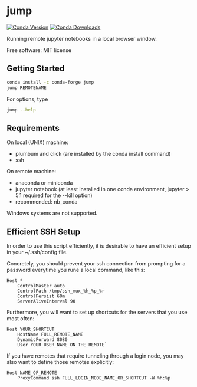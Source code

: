 
jump
====

[![Conda Version](https://img.shields.io/conda/vn/conda-forge/jump.svg)](https://anaconda.org/conda-forge/jump) 
[![Conda Downloads](https://img.shields.io/conda/dn/conda-forge/jump.svg)](https://anaconda.org/conda-forge/jump) 

Running remote jupyter notebooks in a local browser window.

Free software: MIT license


Getting Started
---------------

```bash
conda install -c conda-forge jump
jump REMOTENAME
```

For options, type
```bash
jump --help
```


Requirements
------------

On local (UNIX) machine:
- plumbum and click (are installed by the conda install command)
- ssh

On remote machine:
- anaconda or miniconda
- jupyter notebook (at least installed in one conda environment, jupyter > 5.1 required for the --kill option)
- recommended: nb_conda

Windows systems are not supported.

Efficient SSH Setup
-------------------

In order to use this script efficiently, it is desirable to have
an efficient setup in your ~/.ssh/config file.

Concretely, you should prevent your ssh connection from prompting for
a password everytime you rune a local command, like this:

```
Host *
    ControlMaster auto
    ControlPath /tmp/ssh_mux_%h_%p_%r
    ControlPersist 60m
    ServerAliveInterval 90
```

Furthermore, you will want to set up shortcuts for the servers that
you use most often:

```
Host YOUR_SHORTCUT
    HostName FULL_REMOTE_NAME
    DynamicForward 8080
    User YOUR_USER_NAME_ON_THE_REMOTE`
```

If you have remotes that require tunneling through a login node,
you may also want to define those remotes explicitly:

```
Host NAME_OF_REMOTE
    ProxyCommand ssh FULL_LOGIN_NODE_NAME_OR_SHORTCUT -W %h:%p
```


